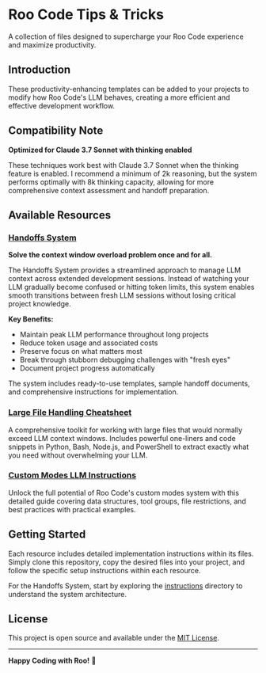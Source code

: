 # Roo Code Tips & Tricks

A collection of files designed to supercharge your Roo Code experience and maximize productivity.

## Introduction

These productivity-enhancing templates can be added to your projects to modify how Roo Code's LLM behaves, creating a more efficient and effective development workflow.

## Compatibility Note

**Optimized for Claude 3.7 Sonnet with thinking enabled**

These techniques work best with Claude 3.7 Sonnet when the thinking feature is enabled. I recommend a minimum of 2k reasoning, but the system performs optimally with 8k thinking capacity, allowing for more comprehensive context assessment and handoff preparation.

## Available Resources

### [Handoffs System](handoffs/)
**Solve the context window overload problem once and for all.**

The Handoffs System provides a streamlined approach to manage LLM context across extended development sessions. Instead of watching your LLM gradually become confused or hitting token limits, this system enables smooth transitions between fresh LLM sessions without losing critical project knowledge.

**Key Benefits:**
- Maintain peak LLM performance throughout long projects
- Reduce token usage and associated costs
- Preserve focus on what matters most
- Break through stubborn debugging challenges with "fresh eyes"
- Document project progress automatically

The system includes ready-to-use templates, sample handoff documents, and comprehensive instructions for implementation.

### [Large File Handling Cheatsheet](llm-large-file-cheatsheet.md)
A comprehensive toolkit for working with large files that would normally exceed LLM context windows. Includes powerful one-liners and code snippets in Python, Bash, Node.js, and PowerShell to extract exactly what you need without overwhelming your LLM.

### [Custom Modes LLM Instructions](custom-modes-llm-instruction.md)
Unlock the full potential of Roo Code's custom modes system with this detailed guide covering data structures, tool groups, file restrictions, and best practices with practical examples.

## Getting Started

Each resource includes detailed implementation instructions within its files. Simply clone this repository, copy the desired files into your project, and follow the specific setup instructions within each resource.

For the Handoffs System, start by exploring the [instructions](handoffs/0-instructions/) directory to understand the system architecture.

## License

This project is open source and available under the [MIT License](LICENSE).

---

**Happy Coding with Roo!** 🐨
